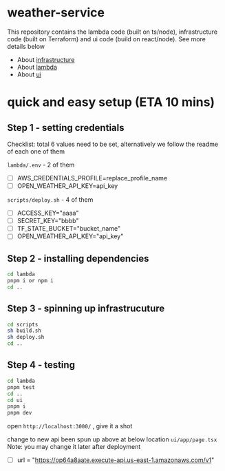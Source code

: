 # weather-service

This repository contains the lambda code (built on ts/node), infrastructure code (built on Terraform) and ui code (build on react/node). See more details below

- About [infrastructure](./infrastructure/README.md)
- About [lambda](./lambda/README.md)
- About [ui](./ui/README.md)



# quick and easy setup (ETA 10 mins)

## Step 1 - setting credentials
Checklist: total 6 values need to be set, alternatively we follow the readme of each one of them 

`lambda/.env` - 2 of them
- [ ] AWS_CREDENTIALS_PROFILE=replace_profile_name
- [ ] OPEN_WEATHER_API_KEY=api_key

`scripts/deploy.sh` - 4 of them
- [ ] ACCESS_KEY="aaaa"
- [ ] SECRET_KEY="bbbb"
- [ ] TF_STATE_BUCKET="bucket_name"
- [ ] OPEN_WEATHER_API_KEY="api_key"

## Step 2 - installing dependencies
```sh
cd lambda
pnpm i or npm i
cd ..
```

## Step 3 - spinning up infrastrucuture
```sh
cd scripts
sh build.sh
sh deploy.sh
cd ..
```

## Step 4 - testing 
```sh
cd lambda
pnpm test
cd .. 
cd ui 
pnpm i
pnpm dev
```

open `http://localhost:3000/` , give it a shot

change to new api been spun up above at below location 
`ui/app/page.tsx` 
Note: you may change it later after deployment

- [ ] url = "https://op64a8aate.execute-api.us-east-1.amazonaws.com/v1"

